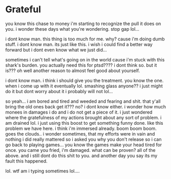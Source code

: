 # Grateful

you know this chase to money i'm starting to recognize the pull it does on you. i wonder these days what you're wondering.  stop gap lol...

i dont know man.  this thing is too much for me.  why?  cause i'm doing dumb stuff.   i dont know man.  its just like this. i wish i could find a better way forward but i dont even know what we just did...

sometimes i can't tell what's going on in the world cause i'm stuck with this shark's burden.  you actually  need this for ptsd????  i dont think so.  but it is???  oh well another reason to almost feel good about yourself.

i dont know man.  i think i should give you the treatment.  you know the one.  when i come up with it eventually lol.  smashing glass anyone?? i just might do it but dont worry about it i  probably will not lol...

so yeah...  i am bored and tired and weeded and fearing and shit.  that y'all bring the old ones back get it??? no? i dont know either.  i wonder how much monees in damages i do and i do not get a piece of it.  i just wondered where the gratefulness of my actions brought about any sort of problem.  i am drained lol.  i just using this boost to get something funny done.  like this problem we have here.  i think i'm immersed already.  boom boom boom.  goes the clouds.. i wonder sometimes, that my efforts were in vain and nothing i did really mattered so i asked you why you don't release so i can go back to playing games...  you know the games make your head tired for once.  you came you fried, i'm damaged.  what can be proven? all of the above. and i still dont do this shit to you.  and another day you say its my fault this happened.

lol.  wtf am i typing sometimes lol....

